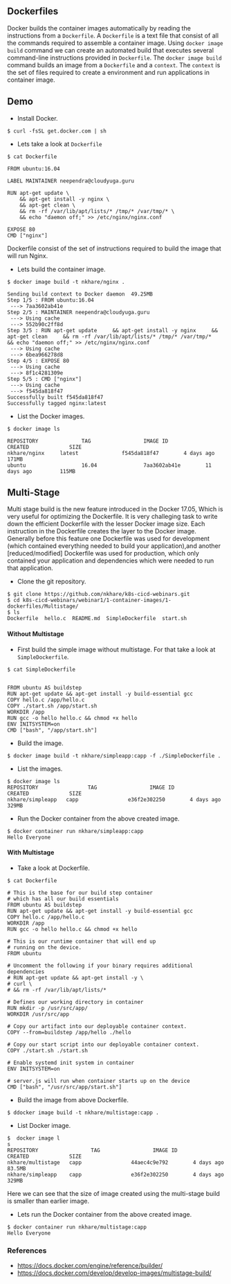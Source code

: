 ## Dockerfiles
Docker builds the container images automatically by reading the instructions from a `Dockerfile`. A `Dockerfile` is a text file that consist of all the commands required to assemble a container image. Using `docker image build` command we can create an automated build that executes several command-line instructions provided in `Dockerfile`. The `docker image build` command builds an image from a `Dockerfile` and a `context`. The `context` is the set of files required to create a environment and run applications in container image.

## Demo

- Install Docker.
```
$ curl -fsSL get.docker.com | sh
```

- Lets take a look at `Dockerfile`
```
$ cat Dockerfile

FROM ubuntu:16.04

LABEL MAINTAINER neependra@cloudyuga.guru

RUN apt-get update \
    && apt-get install -y nginx \
    && apt-get clean \
    && rm -rf /var/lib/apt/lists/* /tmp/* /var/tmp/* \
    && echo "daemon off;" >> /etc/nginx/nginx.conf

EXPOSE 80
CMD ["nginx"]

```
Dockerfile consist of the set of instructions required to build the image that will run Nginx.

- Lets build the container image.
```
$ docker image build -t nkhare/nginx .

Sending build context to Docker daemon  49.25MB
Step 1/5 : FROM ubuntu:16.04
 ---> 7aa3602ab41e
Step 2/5 : MAINTAINER neependra@cloudyuga.guru
 ---> Using cache
 ---> 552b90c2ff8d
Step 3/5 : RUN apt-get update     && apt-get install -y nginx     && apt-get clean     && rm -rf /var/lib/apt/lists/* /tmp/* /var/tmp/*     && echo "daemon off;" >> /etc/nginx/nginx.conf
 ---> Using cache
 ---> 6bea966278d8
Step 4/5 : EXPOSE 80
 ---> Using cache
 ---> 8f1c4281309e
Step 5/5 : CMD ["nginx"]
 ---> Using cache
 ---> f545da818f47
Successfully built f545da818f47
Successfully tagged nginx:latest

```

- List the Docker images.
```
$ docker image ls

REPOSITORY              TAG                 IMAGE ID            CREATED             SIZE
nkhare/nginx     latest              f545da818f47        4 days ago          171MB
ubuntu                  16.04               7aa3602ab41e        11 days ago         115MB
```

## Multi-Stage
Multi stage build is the new feature introduced in the Docker 17.05, Which is very useful for optimizing the Dockerfile. It is very challeging task to write down the efficient Dockerfile with the lesser Docker image size. Each instruction in the Dockerfile creates the layer to the Docker image. Generally before this feature one Dockerfile was used for development (which contained everything needed to build your application),and another [reduced/modified] Dockerfile was used for production, which only contained your application and dependencies which were needed to run that application. 

- Clone the git repository. 
```
$ git clone https://github.com/nkhare/k8s-cicd-webinars.git
$ cd k8s-cicd-webinars/webinar1/1-container-images/1-dockerfiles/Multistage/
$ ls
Dockerfile  hello.c  README.md  SimpleDockerfile  start.sh
```

#### Without Multistage

- First build the simple image without multistage. For that take a look at `SimpleDockerfile`.
```
$ cat SimpleDockerfile 


FROM ubuntu AS buildstep
RUN apt-get update && apt-get install -y build-essential gcc
COPY hello.c /app/hello.c
COPY ./start.sh /app/start.sh
WORKDIR /app
RUN gcc -o hello hello.c && chmod +x hello
ENV INITSYSTEM=on
CMD ["bash", "/app/start.sh"]

```

- Build the image.
```
$ docker image build -t nkhare/simpleapp:capp -f ./SimpleDockerfile .
```

- List the images.
```
$ docker image ls
REPOSITORY                TAG                 IMAGE ID            CREATED             SIZE
nkhare/simpleapp   capp                e36f2e302250        4 days ago          329MB
```

- Run the Docker container from the above created image.
```
$ docker container run nkhare/simpleapp:capp
Hello Everyone
```

#### With Multistage

- Take a look at Dockerfile.
```
$ cat Dockerfile

# This is the base for our build step container
# which has all our build essentials
FROM ubuntu AS buildstep
RUN apt-get update && apt-get install -y build-essential gcc
COPY hello.c /app/hello.c
WORKDIR /app
RUN gcc -o hello hello.c && chmod +x hello

# This is our runtime container that will end up
# running on the device.
FROM ubuntu

# Uncomment the following if your binary requires additional dependencies
# RUN apt-get update && apt-get install -y \
# curl \
# && rm -rf /var/lib/apt/lists/*

# Defines our working directory in container
RUN mkdir -p /usr/src/app/
WORKDIR /usr/src/app

# Copy our artifact into our deployable container context.
COPY --from=buildstep /app/hello ./hello

# Copy our start script into our deployable container context.
COPY ./start.sh ./start.sh

# Enable systemd init system in container
ENV INITSYSTEM=on

# server.js will run when container starts up on the device
CMD ["bash", "/usr/src/app/start.sh"]

```

- Build the image from above Dockerfile.
```
$ ddocker image build -t nkhare/multistage:capp .
```

- List Docker image.
```
$  docker image l
s
REPOSITORY                 TAG                 IMAGE ID            CREATED             SIZE
nkhare/multistage   capp                44aec4c9e792        4 days ago          83.5MB
nkhare/simpleapp    capp                e36f2e302250        4 days ago          329MB

```
Here we can see that the size of image created using the multi-stage build is smaller than earlier image.

- Lets run the Docker container from the above created image.
```
$ docker container run nkhare/multistage:capp
Hello Everyone
```

### References
- https://docs.docker.com/engine/reference/builder/
- https://docs.docker.com/develop/develop-images/multistage-build/
